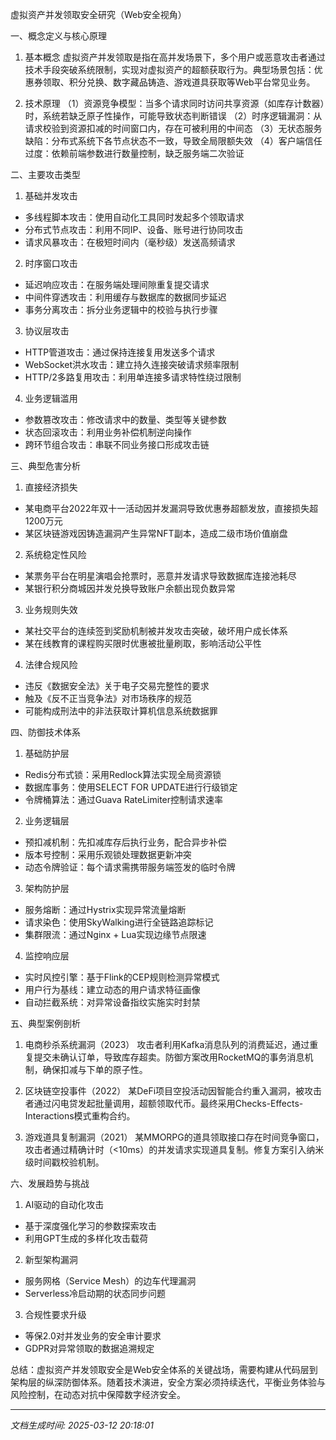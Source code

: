 

虚拟资产并发领取安全研究（Web安全视角）

一、概念定义与核心原理
1. 基本概念
虚拟资产并发领取是指在高并发场景下，多个用户或恶意攻击者通过技术手段突破系统限制，实现对虚拟资产的超额获取行为。典型场景包括：优惠券领取、积分兑换、数字藏品铸造、游戏道具获取等Web平台常见业务。

2. 技术原理
（1）资源竞争模型：当多个请求同时访问共享资源（如库存计数器）时，系统若缺乏原子性操作，可能导致状态判断错误
（2）时序逻辑漏洞：从请求校验到资源扣减的时间窗口内，存在可被利用的中间态
（3）无状态服务缺陷：分布式系统下各节点状态不一致，导致全局限额失效
（4）客户端信任过度：依赖前端参数进行数量控制，缺乏服务端二次验证

二、主要攻击类型
1. 基础并发攻击
- 多线程脚本攻击：使用自动化工具同时发起多个领取请求
- 分布式节点攻击：利用不同IP、设备、账号进行协同攻击
- 请求风暴攻击：在极短时间内（毫秒级）发送高频请求

2. 时序窗口攻击
- 延迟响应攻击：在服务端处理间隙重复提交请求
- 中间件穿透攻击：利用缓存与数据库的数据同步延迟
- 事务分离攻击：拆分业务逻辑中的校验与执行步骤

3. 协议层攻击
- HTTP管道攻击：通过保持连接复用发送多个请求
- WebSocket洪水攻击：建立持久连接突破请求频率限制
- HTTP/2多路复用攻击：利用单连接多请求特性绕过限制

4. 业务逻辑滥用
- 参数篡改攻击：修改请求中的数量、类型等关键参数
- 状态回滚攻击：利用业务补偿机制逆向操作
- 跨环节组合攻击：串联不同业务接口形成攻击链

三、典型危害分析
1. 直接经济损失
- 某电商平台2022年双十一活动因并发漏洞导致优惠券超额发放，直接损失超1200万元
- 某区块链游戏因铸造漏洞产生异常NFT副本，造成二级市场价值崩盘

2. 系统稳定性风险
- 某票务平台在明星演唱会抢票时，恶意并发请求导致数据库连接池耗尽
- 某银行积分商城因并发兑换导致账户余额出现负数异常

3. 业务规则失效
- 某社交平台的连续签到奖励机制被并发攻击突破，破坏用户成长体系
- 某在线教育的课程购买限时优惠被批量刷取，影响活动公平性

4. 法律合规风险
- 违反《数据安全法》关于电子交易完整性的要求
- 触及《反不正当竞争法》对市场秩序的规范
- 可能构成刑法中的非法获取计算机信息系统数据罪

四、防御技术体系
1. 基础防护层
- Redis分布式锁：采用Redlock算法实现全局资源锁
- 数据库事务：使用SELECT FOR UPDATE进行行级锁定
- 令牌桶算法：通过Guava RateLimiter控制请求速率

2. 业务逻辑层
- 预扣减机制：先扣减库存后执行业务，配合异步补偿
- 版本号控制：采用乐观锁处理数据更新冲突
- 动态令牌验证：每个请求需携带服务端签发的临时令牌

3. 架构防护层
- 服务熔断：通过Hystrix实现异常流量熔断
- 请求染色：使用SkyWalking进行全链路追踪标记
- 集群限流：通过Nginx + Lua实现边缘节点限速

4. 监控响应层
- 实时风控引擎：基于Flink的CEP规则检测异常模式
- 用户行为基线：建立动态的用户请求特征画像
- 自动拦截系统：对异常设备指纹实施实时封禁

五、典型案例剖析
1. 电商秒杀系统漏洞（2023）
攻击者利用Kafka消息队列的消费延迟，通过重复提交未确认订单，导致库存超卖。防御方案改用RocketMQ的事务消息机制，确保扣减与下单的原子性。

2. 区块链空投事件（2022）
某DeFi项目空投活动因智能合约重入漏洞，被攻击者通过闪电贷发起批量调用，超额领取代币。最终采用Checks-Effects-Interactions模式重构合约。

3. 游戏道具复制漏洞（2021）
某MMORPG的道具领取接口存在时间竞争窗口，攻击者通过精确计时（<10ms）的并发请求实现道具复制。修复方案引入纳米级时间戳校验机制。

六、发展趋势与挑战
1. AI驱动的自动化攻击
- 基于深度强化学习的参数探索攻击
- 利用GPT生成的多样化攻击载荷

2. 新型架构漏洞
- 服务网格（Service Mesh）的边车代理漏洞
- Serverless冷启动期的状态同步问题

3. 合规性要求升级
- 等保2.0对并发业务的安全审计要求
- GDPR对异常领取的数据追溯规定

总结：虚拟资产并发领取安全是Web安全体系的关键战场，需要构建从代码层到架构层的纵深防御体系。随着技术演进，安全方案必须持续迭代，平衡业务体验与风险控制，在动态对抗中保障数字经济安全。

---

*文档生成时间: 2025-03-12 20:18:01*














